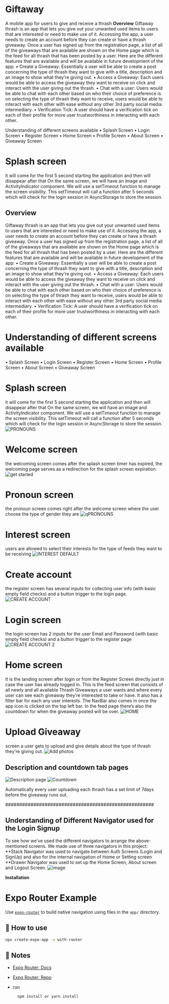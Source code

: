 # Giftaway
A mobile app for users to give and receive a thrash
<b>Overview</b>
Giftaway thrash is an app that lets you give out your unwanted used items to users that are interested or need to make use of it.
Accessing the app, a user needs to create an account before they can create or have a thrash giveaway. Once a user has signed up from the registration page, a list of all of the giveaways that are available are shown on the Home page which is the feed for all thrash that has been posted by a user.
Here are the different features that are available and will be available in future development of the app:
•	Create a Giveaway: Essentially a user will be able to create a post concerning the type of thrash they want to give with a title, description and an image to show what they’re giving out.
•	Access a Giveaway: Each users would be able to access the giveaway they want to receive on click and interact with the user giving out the thrash. 
•	Chat with a user: Users would be able to chat with each other based on who their choice of preference is on selecting the type of thrash they want to receive, users would be able to interact with each other with ease without any other 3rd party social media intermediary. 
•	Verification Tick: A user should have a verification tick on each of their profile for more user trustworthiness in interacting with each other.
 
Understanding of different screens available
•	Splash Screen
•	Login Screen
•	Register Screen
•	Home Screen
•	Profile Screen
•	About Screen
•	Giveaway Screen




# Splash screen 
it will come for the first 5 second starting the application and then will disappear after that On the same screen, we will have an image and ActivityIndicator component. We will use a setTimeout function to manage the screen visibility. This setTimeout will call a function after 5 seconds which will check for the login session in AsyncStorage to store the session.

## Overview
Giftaway thrash is an app that lets you give out your unwanted used items to users that are interested or need to make use of it.
Accessing the app, a user needs to create an account before they can create or have a thrash giveaway. Once a user has signed up from the registration page, a list of all of the giveaways that are available are shown on the Home page which is the feed for all thrash that has been posted by a user.
Here are the different features that are available and will be available in future development of the app:
•	Create a Giveaway: Essentially a user will be able to create a post concerning the type of thrash they want to give with a title, description and an image to show what they’re giving out.
•	Access a Giveaway: Each users would be able to access the giveaway they want to receive on click and interact with the user giving out the thrash. 
•	Chat with a user: Users would be able to chat with each other based on who their choice of preference is on selecting the type of thrash they want to receive, users would be able to interact with each other with ease without any other 3rd party social media intermediary. 
•	Verification Tick: A user should have a verification tick on each of their profile for more user trustworthiness in interacting with each other.
 
# Understanding of different screens available
•	Splash Screen
•	Login Screen
•	Register Screen
•	Home Screen
•	Profile Screen
•	About Screen
•	Giveaway Screen




# Splash screen 
it will come for the first 5 second starting the application and then will disappear after that On the same screen, we will have an image and ActivityIndicator component. We will use a setTimeout function to manage the screen visibility. This setTimeout will call a function after 5 seconds which will check for the login session in AsyncStorage to store the session.
![PRONOUNS](https://github.com/martins0023/Giftaway/assets/69491293/8e37397d-28d3-44d3-bc7b-932e72e994df)


# Welcome screen 
the welcoming screen comes after the splash  screen timer has expired, the welcoming page serves as a redirection for the splash screen expiration. 
![get started](https://github.com/martins0023/Giftaway/assets/69491293/fcf22fb4-0da8-4178-9571-d57a2f0ca801)

# Pronoun screen 
the pronoun screen comes right after the welcome screen where the user choose the type of gender they are
![qPRONOUNS](https://github.com/martins0023/Giftaway/assets/69491293/de277e76-6241-4f04-b2f5-0e1067fc7d87)

# Interest screen 
users are allowed to select their interests for the type of feeds they want to be receiving
![INTEREST DEFAULT](https://github.com/martins0023/Giftaway/assets/69491293/9510c433-138e-4254-ae7e-7e65a32ef8e2)

# Create account 
the register screen has several inputs for collecting user info (with basic empty field checks) and a button trigger to the login page.
![CREATE ACCOUNT](https://github.com/martins0023/Giftaway/assets/69491293/3f223583-0e77-4fad-8151-e33581119183)

# Login screen 
the login screen has 2 inputs for the user Email and Password (with basic empty field checks) and a button trigger to the register page
![CREATE ACCOUNT 2](https://github.com/martins0023/Giftaway/assets/69491293/db1c457f-a863-4f93-913c-a78f0e5518a2)

# Home screen 
It is the landing screen after login or from the Register Screen directly just in case the user has already logged in. This is the feed screen that consists of all newly and all available Thrash Giveaways a user wants and where every user can see each giveaway they’re interested to take or have.  It also has a filter bar for each any user interests. The NavBar also comes in once the app icon is clicked on the top left bar. In the feed page there’s also the countdown for when the giveaway posted will be over.
![HOME](https://github.com/martins0023/Giftaway/assets/69491293/f849c38a-8a00-4549-a029-bd900d0c1cce)

# Upload Giveaway 
screen a user gets to upload and give details about the type of thrash they're giving out.
![Add photos](https://github.com/martins0023/Giftaway/assets/69491293/b979d8d4-12a5-4388-b07e-12e1ef749eff)

## Description and countdown tab pages
![Description page](https://github.com/martins0023/Giftaway/assets/69491293/c9ea7f5d-3497-4d5e-9968-1329d3a74387)
![Countdown](https://github.com/martins0023/Giftaway/assets/69491293/a63037fb-6197-4b96-b9eb-eadba7a8f64a)

Automatically every user uploading each thrash has a set limit of 7days before the giveaway runs out.

#####################################################
## Understanding of Different Navigator used for the Login Signup
To see how we’ve used the different navigators to arrange the above-mentioned screens. We made use of three navigators in this project:
**Stack Navigator was used to navigate between Auth Screens (Login and SignUp) and also for the internal navigation of Home or Setting screen
**Drawer Navigator was used to set up the Home Screen, About screen and Logout Screen.
![image](https://github.com/martins0023/Giftaway/assets/69491293/9a0edec6-2205-4bc3-b42c-25e58d712f82)

**Installation**
# Expo Router Example

Use [`expo-router`](https://expo.github.io/router) to build native navigation using files in the `app/` directory.

## 🚀 How to use

```sh
npx create-expo-app -e with-router
```

## 📝 Notes

- [Expo Router: Docs](https://expo.github.io/router)
- [Expo Router: Repo](https://github.com/expo/router)

 - run
   ```
     npm install or yarn install
   ```






